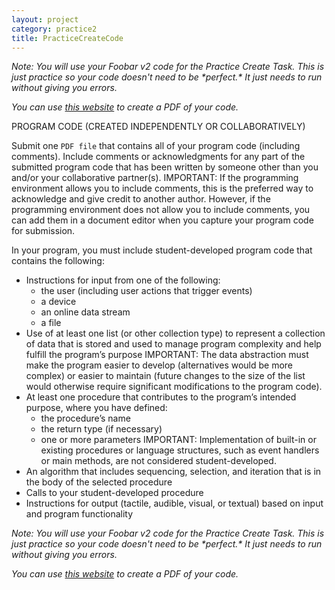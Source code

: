 ```yaml
---
layout: project
category: practice2
title: PracticeCreateCode
---
```


_Note: You will use your Foobar v2 code for the Practice Create Task. This is just practice so your code doesn't need to be \*perfect.\* It just needs to run without giving you errors._

_You can use [this website](https://bakerfranke.github.io/codePrint/) to create a PDF of your code._

PROGRAM CODE (CREATED INDEPENDENTLY OR COLLABORATIVELY)

Submit one ```PDF file``` that contains all of your program code (including comments). Include comments or acknowledgments for any part of the submitted program code that has been written by someone other than you and/or your collaborative partner(s). IMPORTANT: If the programming environment allows you to include comments, this is the preferred way to acknowledge and give credit to another author. However, if the programming environment does not allow you to include comments, you can add them in a document editor when you capture your program code for submission.

In your program, you must include student-developed program code that contains the following:

*   Instructions for input from one of the following:
    *   the user (including user actions that trigger events)
    *   a device
    *   an online data stream
    *   a file 
*   Use of at least one list (or other collection type) to represent a collection of data that is stored and used to manage program complexity and help fulfill the program’s purpose IMPORTANT: The data abstraction must make the program easier to develop (alternatives would be more complex) or easier to maintain (future changes to the size of the list would otherwise require significant modifications to the program code).
*   At least one procedure that contributes to the program’s intended purpose, where you have defined:
    *   the procedure’s name
    *   the return type (if necessary)
    *   one or more parameters IMPORTANT: Implementation of built-in or existing procedures or language structures, such as event handlers or main methods, are not considered student-developed.
*   An algorithm that includes sequencing, selection, and iteration that is in the body of the selected procedure
*   Calls to your student-developed procedure
*   Instructions for output (tactile, audible, visual, or textual) based on input and program functionality

_Note: You will use your Foobar v2 code for the Practice Create Task. This is just practice so your code doesn't need to be \*perfect.\* It just needs to run without giving you errors._

_You can use [this website](https://bakerfranke.github.io/codePrint/) to create a PDF of your code._

